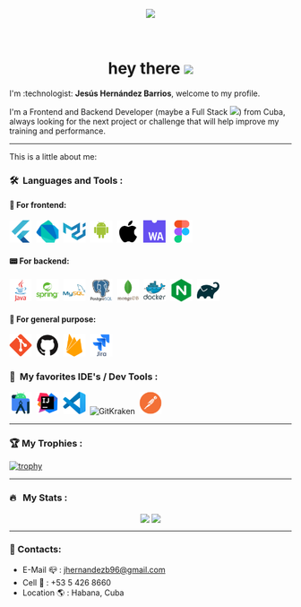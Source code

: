 <p align="center"><img src="https://media.giphy.com/media/M9gbBd9nbDrOTu1Mqx/giphy.gif" width="100"/></p>
<p align="center">
<p align="center"><img src="https://komarev.com/ghpvc/?username=JesusHdez960717&style=flat-square&color=blue" alt=""></p>

<h1 align="center">hey there <img src="https://media.giphy.com/media/hvRJCLFzcasrR4ia7z/giphy.gif" width="30px"></h1>


<p align="left"> 
I'm :technologist: <strong>Jesús Hernández Barrios</strong>, welcome to my profile.
</p>

I'm a Frontend and Backend Developer (maybe a Full Stack <img src="https://media.giphy.com/media/WUlplcMpOCEmTGBtBW/giphy.gif" width="30">) from Cuba, always looking for the next project or challenge that will help improve my training and performance.

---

This is a little about me:

### 🛠 &nbsp;Languages and Tools :

#### :iphone: For frontend:

<p>
<img src="https://github.com/devicons/devicon/blob/master/icons/flutter/flutter-original.svg" title="Flutter" alt="Flutter" width="40" height="40"/>&nbsp;
<img src="https://github.com/devicons/devicon/blob/master/icons/dart/dart-original.svg" title="Dart" alt="Dart" width="40" height="40"/>&nbsp;
<img src="https://github.com/devicons/devicon/blob/master/icons/materialui/materialui-original.svg" title="Material UI" alt="Material UI" width="40" height="40"/>&nbsp;
<img src="https://github.com/devicons/devicon/blob/master/icons/android/android-original-wordmark.svg" title="Android"  alt="Android" width="40" height="40"/>&nbsp;
<img src="https://github.com/devicons/devicon/blob/master/icons/apple/apple-original.svg" title="iOS"  alt="iOS" width="40" height="40"/>&nbsp;
<img src="https://github.com/devicons/devicon/blob/master/icons/wasm/wasm-original.svg" title="Web"  alt="Web" width="40" height="40"/>&nbsp;
<img src="https://github.com/devicons/devicon/blob/master/icons/figma/figma-original.svg" title="Figma"  alt="Figma" width="40" height="40"/>&nbsp;
</p>

#### :pager: For backend:
<p>
<img src="https://github.com/devicons/devicon/blob/master/icons/java/java-original-wordmark.svg" title="Java" alt="Java" width="40" height="40"/>&nbsp;
<img src="https://github.com/devicons/devicon/blob/master/icons/spring/spring-original-wordmark.svg" title="Spring" alt="Spring" width="40" height="40"/>&nbsp;
<img src="https://github.com/devicons/devicon/blob/master/icons/mysql/mysql-original-wordmark.svg" title="MySQL"  alt="MySQL" width="40" height="40"/>&nbsp;
<img src="https://github.com/devicons/devicon/blob/master/icons/postgresql/postgresql-original-wordmark.svg" title="PostgreSQL"  alt="PostgreSQL" width="40" height="40"/>&nbsp;
<img src="https://github.com/devicons/devicon/blob/master/icons/mongodb/mongodb-original-wordmark.svg" title="MongoDB"  alt="MongoDB" width="40" height="40"/>&nbsp;
<img src="https://github.com/devicons/devicon/blob/master/icons/docker/docker-original-wordmark.svg" title="Docker"  alt="Docker" width="40" height="40"/>&nbsp;
<img src="https://github.com/devicons/devicon/blob/master/icons/nginx/nginx-original.svg" title="NGINX"  alt="NGINX" width="40" height="40"/>&nbsp;
<img src="https://github.com/devicons/devicon/blob/master/icons/gradle/gradle-original.svg" title="Gradle"  alt="Gradle" width="40" height="40"/>&nbsp;
</p>

#### :satellite: For general purpose:

<p>
<img src="https://github.com/devicons/devicon/blob/master/icons/git/git-original.svg" title="Git" alt="Git" width="40" height="40"/>&nbsp;
<img src="https://github.com/devicons/devicon/blob/master/icons/github/github-original.svg" title="Github" alt="Github" width="40" height="40"/>&nbsp;
<img src="https://github.com/devicons/devicon/blob/master/icons/firebase/firebase-plain.svg" title="Firebase" alt="Firebase" width="40" height="40"/>&nbsp;
<img src="https://github.com/devicons/devicon/blob/master/icons/jira/jira-original-wordmark.svg" title="Jira" alt="Jira" width="40" height="40"/>&nbsp;
</p>


### 🦄 &nbsp;My favorites IDE's / Dev Tools :

<p>
<img src="https://github.com/devicons/devicon/blob/master/icons/androidstudio/androidstudio-original.svg" title="Android Studio" alt="Android Studio" width="40" height="40"/>&nbsp;
<img src="https://github.com/devicons/devicon/blob/master/icons/intellij/intellij-original.svg" title="Intellij" alt="Intellij" width="40" height="40"/>&nbsp;
<img src="https://github.com/devicons/devicon/blob/master/icons/vscode/vscode-original.svg" title="VSCode" alt="VSCode" width="40" height="40"/>&nbsp;
<img src="https://img.icons8.com/windows/32/000000/gitkraken.png" title="GitKraken" alt="GitKraken" width="40" height="40"/>&nbsp;
<img src="https://github.com/devicons/devicon/blob/master/icons/postman/postman-original.svg" title="Postman"  alt="Postman" width="40" height="40"/>&nbsp;
</p>

---

### 🏆 My Trophies :

[![trophy](https://github-profile-trophy.vercel.app/?username=JesusHdez960717)](https://github.com/JesusHdez960717)

---

### 🔥 &nbsp; My Stats :

<div align="center">
  <img height="160px" align="center" src="https://github-readme-stats-sigma-five.vercel.app/api?username=JesusHdez960717&count_private=true&theme=merko&show_icons=true" />

  <img height="160px" align="center" src="http://github-readme-streak-stats.herokuapp.com?user=JesusHdez960717&theme=dark&background=000000)](https://git.io/streak-stats" />
</div>

---

### :fax: Contacts:
- E-Mail :mailbox_closed: : jhernandezb96@gmail.com
- Cell :iphone: : +53 5 426 8660
- Location :earth_americas: : Habana, Cuba

